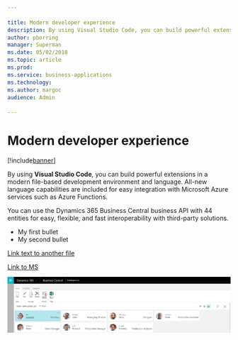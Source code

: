 ```yaml
---

title: Modern developer experience
description: By using Visual Studio Code, you can build powerful extensions in a modern file-based development environment and language.
author: pborring
manager: Superman
ms.date: 05/02/2018
ms.topic: article
ms.prod: 
ms.service: business-applications
ms.technology: 
ms.author: margoc
audience: Admin

---
```

#  Modern developer experience




[!include[banner](../../../../includes/banner.md)]

By using **Visual Studio Code**, you can build powerful extensions in a modern
file-based development environment and language. All-new language capabilities
are included for easy integration with Microsoft Azure services such as Azure
Functions.

You can use the Dynamics 365 Business Central business API with 44 entities for
easy, flexible, and fast interoperability with third-party solutions.

- My first bullet
- My second bullet

[Link text to another file](power-bi-powerapps-flow.md)

[Link to MS](http://www.microsoft.com.)

![tooltip](../media/human-resources-1.png)
